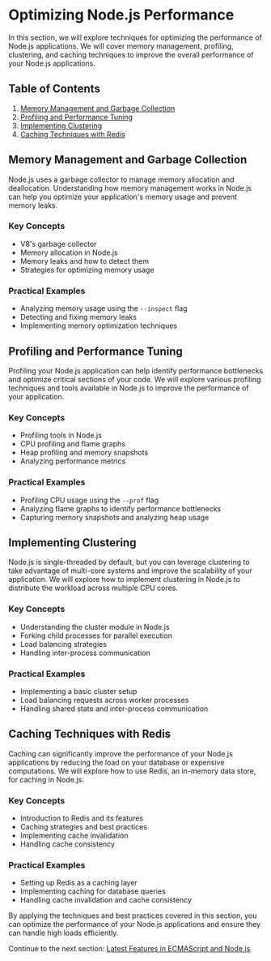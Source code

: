 # Optimizing Node.js Performance

In this section, we will explore techniques for optimizing the performance of Node.js applications. We will cover memory management, profiling, clustering, and caching techniques to improve the overall performance of your Node.js applications.

## Table of Contents

1. [Memory Management and Garbage Collection](#memory-management-and-garbage-collection)
2. [Profiling and Performance Tuning](#profiling-and-performance-tuning)
3. [Implementing Clustering](#implementing-clustering)
4. [Caching Techniques with Redis](#caching-techniques-with-redis)

## Memory Management and Garbage Collection

Node.js uses a garbage collector to manage memory allocation and deallocation. Understanding how memory management works in Node.js can help you optimize your application's memory usage and prevent memory leaks.

### Key Concepts

- V8's garbage collector
- Memory allocation in Node.js
- Memory leaks and how to detect them
- Strategies for optimizing memory usage

### Practical Examples

- Analyzing memory usage using the `--inspect` flag
- Detecting and fixing memory leaks
- Implementing memory optimization techniques

## Profiling and Performance Tuning

Profiling your Node.js application can help identify performance bottlenecks and optimize critical sections of your code. We will explore various profiling techniques and tools available in Node.js to improve the performance of your application.

### Key Concepts

- Profiling tools in Node.js
- CPU profiling and flame graphs
- Heap profiling and memory snapshots
- Analyzing performance metrics

### Practical Examples

- Profiling CPU usage using the `--prof` flag
- Analyzing flame graphs to identify performance bottlenecks
- Capturing memory snapshots and analyzing heap usage

## Implementing Clustering

Node.js is single-threaded by default, but you can leverage clustering to take advantage of multi-core systems and improve the scalability of your application. We will explore how to implement clustering in Node.js to distribute the workload across multiple CPU cores.

### Key Concepts

- Understanding the cluster module in Node.js
- Forking child processes for parallel execution
- Load balancing strategies
- Handling inter-process communication

### Practical Examples

- Implementing a basic cluster setup
- Load balancing requests across worker processes
- Handling shared state and inter-process communication

## Caching Techniques with Redis

Caching can significantly improve the performance of your Node.js applications by reducing the load on your database or expensive computations. We will explore how to use Redis, an in-memory data store, for caching in Node.js.

### Key Concepts

- Introduction to Redis and its features
- Caching strategies and best practices
- Implementing cache invalidation
- Handling cache consistency

### Practical Examples

- Setting up Redis as a caching layer
- Implementing caching for database queries
- Handling cache invalidation and cache consistency

By applying the techniques and best practices covered in this section, you can optimize the performance of your Node.js applications and ensure they can handle high loads efficiently.

Continue to the next section: [Latest Features in ECMAScript and Node.js](../latest_features/11_latest_features_in_ecmascript_and_nodejs.md)